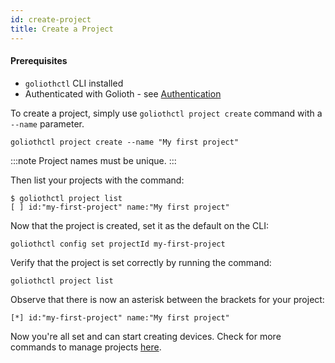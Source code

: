 ```yaml
---
id: create-project
title: Create a Project
---
```


#### Prerequisites

- `goliothctl` CLI installed
- Authenticated with Golioth - see [Authentication](/getting-started/authentication)

To create a project, simply use `goliothctl project create` command with a `--name` parameter.

```
goliothctl project create --name "My first project"
```

:::note
Project names must be unique.
:::

Then list your projects with the command:

```
$ goliothctl project list
[ ] id:"my-first-project" name:"My first project"
```

Now that the project is created, set it as the default on the CLI:

```
goliothctl config set projectId my-first-project
```
Verify that the project is set correctly by running the command:
```
goliothctl project list
```
Observe that there is now an asterisk between the brackets for your project:
```
[*] id:"my-first-project" name:"My first project"
```

Now you're all set and can start creating devices. Check for more commands to manage projects [here](/reference/command-line-tools/goliothctl/goliothctl_project).
